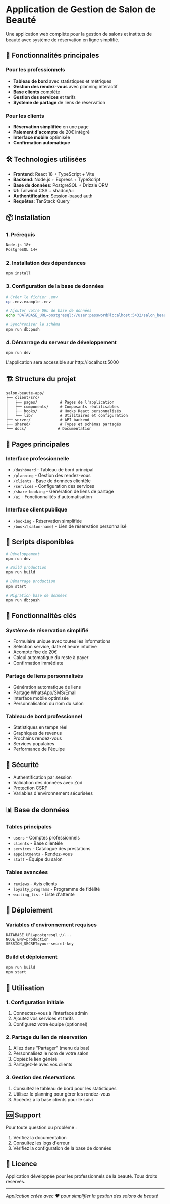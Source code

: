 # Application de Gestion de Salon de Beauté

Une application web complète pour la gestion de salons et instituts de beauté avec système de réservation en ligne simplifié.

## 🚀 Fonctionnalités principales

### Pour les professionnels
- **Tableau de bord** avec statistiques et métriques
- **Gestion des rendez-vous** avec planning interactif
- **Base clients** complète
- **Gestion des services** et tarifs
- **Système de partage** de liens de réservation

### Pour les clients
- **Réservation simplifiée** en une page
- **Paiement d'acompte** de 20€ intégré
- **Interface mobile** optimisée
- **Confirmation automatique**

## 🛠 Technologies utilisées

- **Frontend**: React 18 + TypeScript + Vite
- **Backend**: Node.js + Express + TypeScript
- **Base de données**: PostgreSQL + Drizzle ORM
- **UI**: Tailwind CSS + shadcn/ui
- **Authentification**: Session-based auth
- **Requêtes**: TanStack Query

## 📦 Installation

### 1. Prérequis
```bash
Node.js 18+
PostgreSQL 14+
```

### 2. Installation des dépendances
```bash
npm install
```

### 3. Configuration de la base de données
```bash
# Créer le fichier .env
cp .env.example .env

# Ajouter votre URL de base de données
echo "DATABASE_URL=postgresql://user:password@localhost:5432/salon_beaute" >> .env

# Synchroniser le schéma
npm run db:push
```

### 4. Démarrage du serveur de développement
```bash
npm run dev
```

L'application sera accessible sur http://localhost:5000

## 🏗 Structure du projet

```
salon-beaute-app/
├── client/src/
│   ├── pages/          # Pages de l'application
│   ├── components/     # Composants réutilisables
│   ├── hooks/          # Hooks React personnalisés
│   └── lib/            # Utilitaires et configuration
├── server/             # API backend
├── shared/             # Types et schémas partagés
└── docs/              # Documentation
```

## 📱 Pages principales

### Interface professionnelle
- `/dashboard` - Tableau de bord principal
- `/planning` - Gestion des rendez-vous
- `/clients` - Base de données clientèle
- `/services` - Configuration des services
- `/share-booking` - Génération de liens de partage
- `/ai` - Fonctionnalités d'automatisation

### Interface client publique
- `/booking` - Réservation simplifiée
- `/book/[salon-name]` - Lien de réservation personnalisé

## 🔧 Scripts disponibles

```bash
# Développement
npm run dev

# Build production
npm run build

# Démarrage production
npm start

# Migration base de données
npm run db:push
```

## 🌟 Fonctionnalités clés

### Système de réservation simplifié
- Formulaire unique avec toutes les informations
- Sélection service, date et heure intuitive
- Acompte fixe de 20€
- Calcul automatique du reste à payer
- Confirmation immédiate

### Partage de liens personnalisés
- Génération automatique de liens
- Partage WhatsApp/SMS/Email
- Interface mobile optimisée
- Personnalisation du nom du salon

### Tableau de bord professionnel
- Statistiques en temps réel
- Graphiques de revenus
- Prochains rendez-vous
- Services populaires
- Performance de l'équipe

## 🔐 Sécurité

- Authentification par session
- Validation des données avec Zod
- Protection CSRF
- Variables d'environnement sécurisées

## 📊 Base de données

### Tables principales
- `users` - Comptes professionnels
- `clients` - Base clientèle
- `services` - Catalogue des prestations
- `appointments` - Rendez-vous
- `staff` - Équipe du salon

### Tables avancées
- `reviews` - Avis clients
- `loyalty_programs` - Programme de fidélité
- `waiting_list` - Liste d'attente

## 🚀 Déploiement

### Variables d'environnement requises
```env
DATABASE_URL=postgresql://...
NODE_ENV=production
SESSION_SECRET=your-secret-key
```

### Build et déploiement
```bash
npm run build
npm start
```

## 📝 Utilisation

### 1. Configuration initiale
1. Connectez-vous à l'interface admin
2. Ajoutez vos services et tarifs
3. Configurez votre équipe (optionnel)

### 2. Partage du lien de réservation
1. Allez dans "Partager" (menu du bas)
2. Personnalisez le nom de votre salon
3. Copiez le lien généré
4. Partagez-le avec vos clients

### 3. Gestion des réservations
1. Consultez le tableau de bord pour les statistiques
2. Utilisez le planning pour gérer les rendez-vous
3. Accédez à la base clients pour le suivi

## 🆘 Support

Pour toute question ou problème :
1. Vérifiez la documentation
2. Consultez les logs d'erreur
3. Vérifiez la configuration de la base de données

## 📄 Licence

Application développée pour les professionnels de la beauté.
Tous droits réservés.

---

*Application créée avec ❤️ pour simplifier la gestion des salons de beauté*